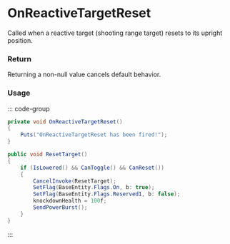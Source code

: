 # OnReactiveTargetReset
<Badge type="info" text="Entity"/><Badge type="danger" text="Carbon Compatible"/><Badge type="warning" text="Oxide Compatible"/>
Called when a reactive target (shooting range target) resets to its upright position.

### Return
Returning a non-null value cancels default behavior.

### Usage
::: code-group
```csharp [Example]
private void OnReactiveTargetReset()
{
	Puts("OnReactiveTargetReset has been fired!");
}
```
```csharp [Source — Assembly-CSharp @ ReactiveTarget]
public void ResetTarget()
{
	if (IsLowered() && CanToggle() && CanReset())
	{
		CancelInvoke(ResetTarget);
		SetFlag(BaseEntity.Flags.On, b: true);
		SetFlag(BaseEntity.Flags.Reserved1, b: false);
		knockdownHealth = 100f;
		SendPowerBurst();
	}
}

```
:::
